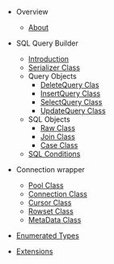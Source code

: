 - Overview

    - [About](README.md)

- SQL Query Builder

    - [Introduction](query-builder/introduction)
    - [Serializer Class](query-builder/Serializer)
    - Query Objects
        - [DeleteQuery Clas](/query-builder/query/DeleteQuery)
        - [InsertQuery Class](/query-builder/query/InsertQuery)
        - [SelectQuery Class](/query-builder/query/SelectQuery)
        - [UpdateQuery Class](/query-builder/query/UpdateQuery)
    - SQL Objects
        - [Raw Class](/query-builder/sql-object/Raw)
        - [Join Class](/query-builder/sql-object/Join)
        - [Case Class](/query-builder/sql-object/Case)
    - [SQL Conditions](/query-builder/conditions)

- Connection wrapper

    - [Pool Class](/connection/Pool)
    - [Connection Class](/connection/Connection)
    - [Cursor Class](/connection/Cursor)
    - [Rowset Class](/connection/Rowset)
    - [MetaData Class](/connection/MetaData)

- [Enumerated Types](/enumerated-types)
- [Extensions](/extensions)
